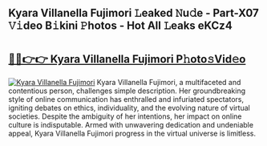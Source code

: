 ## Kyara Villanella Fujimori 𝙻eaked 𝙽u𝚍e - Part-X07 𝚅𝚒deo B𝚒kini 𝙿hotos - Hot All 𝙻eaks eKCz4

# <h2><a href="http://ld1i6t.urlbe.top/?page=Kyara+Villanella+Fujimori">🔗🔗👉👉 Kyara Villanella Fujimori P𝚑oto𝚜Vid𝚎o</a></h2>

[![Kyara Villanella Fujimori](https://i.imgur.com/eBuTRDB.gif)](http://ld1i6t.urlbe.top/?page=Kyara+Villanella+Fujimori)
Kyara Villanella Fujimori, a multifaceted and contentious person, challenges simple description. Her groundbreaking style of online communication has enthralled and infuriated spectators, igniting debates on ethics, individuality, and the evolving nature of virtual societies. Despite the ambiguity of her intentions, her impact on online culture is indisputable. Armed with unwavering dedication and undeniable appeal, Kyara Villanella Fujimori progress in the virtual universe is limitless.

